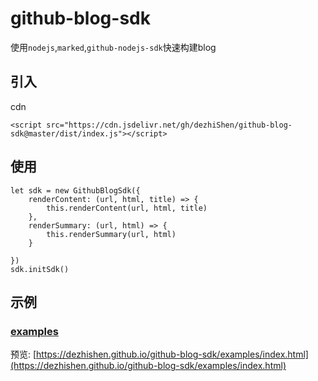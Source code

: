 # github-blog-sdk
使用`nodejs`,`marked`,`github-nodejs-sdk`快速构建blog

## 引入
cdn
```
<script src="https://cdn.jsdelivr.net/gh/dezhiShen/github-blog-sdk@master/dist/index.js"></script>
```

## 使用
```
let sdk = new GithubBlogSdk({
    renderContent: (url, html, title) => {
        this.renderContent(url, html, title)
    },
    renderSummary: (url, html) => {
        this.renderSummary(url, html)
    }

})
sdk.initSdk()

```
## 示例
### [examples](./examples/index.html)
预览: [https://dezhishen.github.io/github-blog-sdk/examples/index.html](https://dezhishen.github.io/github-blog-sdk/examples/index.html)